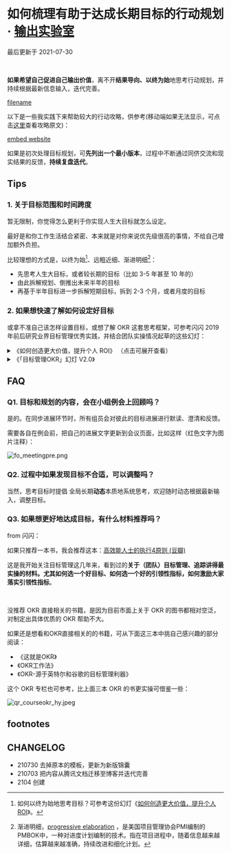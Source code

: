 # 如何梳理有助于达成长期目标的行动规划 ·  [输出实验室](f_output/)
最后更新于 2021-07-30

<br>

**如果希望自己促进自己输出价值**，离不开**结果导向、以终为始**地思考行动规划，并持续根据最新信息输入，迭代完善。

[filename](blank.md ':include')

以下是一些我实践下来帮助较大的行动攻略，供参考(移动端如果无法显示，可点击[这里](https://mzm628l8fj.feishu.cn/docs/doccnOLc3Yfuw1kZj0xPIDP94oc#)查看攻略原文)：


[embed website](https://mzm628l8fj.feishu.cn/docs/doccnOLc3Yfuw1kZj0xPIDP94oc# ':include :type=iframe width=100% height=600px')




如果是初次处理目标规划，可**先列出一个最小版本**，过程中不断通过同侪交流和现实结果的反馈，**持续复盘迭代**。


## Tips

### 1. 关于目标范围和时间跨度

暂无限制，你觉得怎么更利于你实现人生大目标就怎么设定。

最好是和你工作生活结合紧密、本来就是对你来说优先级很高的事情，不给自己增加额外负担。

比较理想的方式是，以终为始[^1]、远粗近细、渐进明细[^2]：
- 先思考人生大目标，或者较长期的目标（比如 3-5 年甚至 10 年的）
- 由此拆解规划、倒推出未来半年的目标
- 再基于半年目标进一步拆解短期目标，拆到 2-3 个月，或者月度的目标

### 2. 如果想快速了解如何设定好目标

或拿不准自己该怎样设置目标，或想了解 OKR 这套思考框架，可参考闪闪 2019 年前后研究业界目标管理优秀实践，并结合团队实操情况起草的这些幻灯：



<details>
<summary> 《如何创造更大价值，提升个人 ROI》 （点击可展开查看） </summary>


[embed website](https://docs.qq.com/slide/DVVBzbVZ1UnFRZEhM ':include :type=iframe width=100% height=500px')

原文见 [如何创造更大价值，提升个人 ROI](https://docs.qq.com/slide/DVVBzbVZ1UnFRZEhM)


</details>



<details>
<summary> 《「目标管理OKR」幻灯 V2.0》  </summary>



[embed website](https://docs.qq.com/slide/DVXlMWnlFcUdnck96 ':include :type=iframe width=100% height=500px')


原文见[「目标管理OKR」幻灯 V2.0](https://docs.qq.com/slide/DVXlMWnlFcUdnck96)

</details>


## FAQ

### Q1. 目标和规划的内容，会在小组例会上回顾吗？

是的。在同步进展环节时，所有组员会对彼此的目标进展进行默读、澄清和反馈。

需要各自在例会前，把自己的进展文字更新到会议页面，比如这样（红色文字为图片注释）：

![fo_meetingpre.png](http://ishanshan.zoomquiet.top/share/fo_meetingpre.png)




### Q2. 过程中如果发现目标不合适，可以调整吗？

当然，思考目标时提倡 全局长期**动态**本质地系统思考，欢迎随时动态根据最新输入，调整目标。



### Q3. 如果想更好地达成目标，有什么材料推荐吗？

from 闪闪：

如果只推荐一本书，我会推荐这本：[高效能人士的执行4原则 (豆瓣)](https://book.douban.com/subject/20493300/)

这是我开始关注目标管理这几年来，看到过的**关于（团队）目标管理、追踪讲得最实操的材料。尤其如何选一个好目标、如何选一个好的引领性指标，如何激励大家落实引领性指标**。

<br>

没推荐 OKR 直接相关的书籍，是因为目前市面上关于 OKR 的图书都相对空泛，对制定出具体优质的 OKR 帮助不大。



如果还是想看和OKR直接相关的的书籍，可从下面这三本中挑自己感兴趣的部分阅读：

* 《这就是OKR》
* 《OKR工作法》
* 《OKR-源于英特尔和谷歌的目标管理利器》



这个 OKR 专栏也可参考，比上面三本 OKR 的书更实操可借鉴一些：


![qr_courseokr_hy.jpeg](http://ishanshan.zoomquiet.top/share/qr_courseokr_hy.jpeg ':size=200')     




## footnotes

[^1]: 如何以终为始地思考目标？可参考这份幻灯《[如何创造更大价值，提升个人 ROI](https://docs.qq.com/slide/DVVBzbVZ1UnFRZEhM)》。
[^2]: 渐进明细，[progressive elaboration](https://project-management.info/progressive-elaboration-in-project-management/) ，是美国项目管理协会PMI编制的PMBOK中，一种对进度计划编制的技术。指在项目进程中，随着信息越来越详细，估算越来越准确，持续改进和细化计划。


## CHANGELOG

- 210730 去掉原本的模板，更新为新版锦囊
- 210703 把内容从腾讯文档迁移至博客并迭代完善
- 2104 创建
